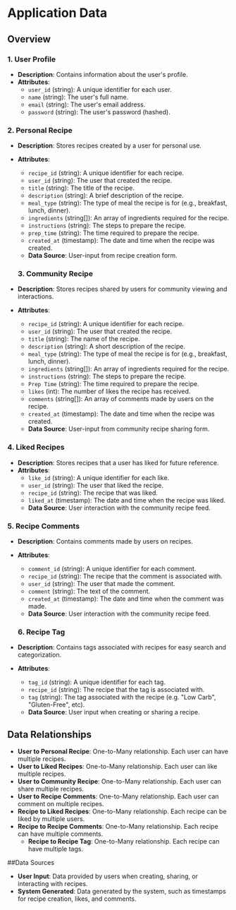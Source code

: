 # Application Data

## Overview

### 1. User Profile

- **Description**: Contains information about the user's profile.
- **Attributes**:
  - `user_id` (string): A unique identifier for each user.
  - `name` (string): The user's full name.
  - `email` (string): The user's email address.
  - `password` (string): The user's password (hashed).

### 2. Personal Recipe
- **Description**: Stores recipes created by a user for personal use.
- **Attributes**:
  - `recipe_id` (string): A unique identifier for each recipe.
  - `user_id` (string): The user that created the recipe.
  - `title` (string): The title of the recipe.
  - `description` (string): A brief description of the recipe.
  - `meal_type` (string): The type of meal the recipe is for (e.g., breakfast, lunch, dinner).
  - `ingredients` (string[]): An array of ingredients required for the recipe.
  - `instructions` (string): The steps to prepare the recipe.
  - `prep_time` (string): The time required to prepare the recipe.
  - `created_at` (timestamp): The date and time when the recipe was created.
  - **Data Source**: User-input from recipe creation form.

  ### 3. Community Recipe
- **Description**: Stores recipes shared by users for community viewing and interactions.

- **Attributes**:
    - `recipe_id` (string): A unique identifier for each recipe.    
    - `user_id` (string): The user that created the recipe.
    - `title` (string): The name of the recipe.
    - `description` (string): A short description of the recipe.
    - `meal_type` (string): The type of meal the recipe is for (e.g., breakfast, lunch, dinner).
    - `ingredients` (string[]): An array of ingredients required for the recipe.
    - `instructions` (string): The steps to prepare the recipe.
    - `Prep Time` (string): The time required to prepare the recipe.
    - `likes` (int): The number of likes the recipe has received.
    - `comments` (string[]): An array of comments made by users on the recipe.
    - `created_at` (timestamp): The date and time when the recipe was created.
    - **Data Source**: User-input from community recipe sharing form.

### 4. Liked Recipes
- **Description**: Stores recipes that a user has liked for future reference.
- **Attributes**:
  - `like_id` (string): A unique identifier for each like.
  - `user_id` (string): The user that liked the recipe.
  - `recipe_id` (string): The recipe that was liked.
  - `liked_at` (timestamp): The date and time when the recipe was liked.
  - **Data Source**: User interaction with the community recipe feed.

### 5. Recipe Comments

- **Description**: Contains comments made by users on recipes.

- **Attributes**:
  - `comment_id` (string): A unique identifier for each comment.
  - `recipe_id` (string): The recipe that the comment is associated with.
  - `user_id` (string): The user that made the comment.
  - `comment` (string): The text of the comment.
  - `created_at` (timestamp): The date and time when the comment was made.
  - **Data Source**: User interaction with the community recipe feed.

  ### 6. Recipe Tag

- **Description**: Contains tags associated with recipes for easy search and categorization.

- **Attributes**:
    - `tag_id` (string): A unique identifier for each tag.
    - `recipe_id` (string): The recipe that the tag is associated with.
    - `tag` (string): The tag associated with the recipe (e.g. "Low Carb", "Gluten-Free", etc).
    - **Data Source**: User input when creating or sharing a recipe.


## Data Relationships

  - **User to Personal Recipe**: One-to-Many relationship. Each user can have multiple recipes.
  - **User to Liked Recipes**: One-to-Many relationship. Each user can like multiple recipes.
  - **User to Community Recipe**: One-to-Many relationship. Each user can share multiple recipes.
  - **User to Recipe Comments**: One-to-Many relationship. Each user can comment on multiple recipes.
  - **Recipe to Liked Recipes**: One-to-Many relationship. Each recipe can be liked by multiple users.
  - **Recipe to Recipe Comments**: One-to-Many relationship. Each recipe can have multiple comments.
    - **Recipe to Recipe Tag**: One-to-Many relationship. Each recipe can have multiple tags.


##Data Sources

- **User Input**: Data provided by users when creating, sharing, or interacting with recipes.
- **System Generated**: Data generated by the system, such as timestamps for recipe creation, likes, and comments.




 



